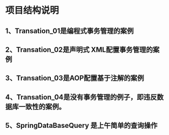 # 						项目结构说明

## 1、Transation_01是编程式事务管理的案例

## 2、Transation_02是声明式  XML配置事务管理的案例

## 3、Transation_03是AOP配置基于注解的案例

## 4、Transation_04是没有事务管理的例子，即违反数据库一致性的案例。

## 5、SpringDataBaseQuery 是上午简单的查询操作